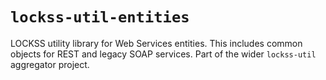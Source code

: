 # `lockss-util-entities`

LOCKSS utility library for Web Services entities. This includes common objects for REST and legacy SOAP services. Part of the wider `lockss-util` aggregator project.
